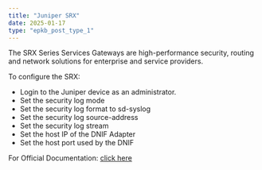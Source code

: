 ```yaml
---
title: "Juniper SRX"
date: 2025-01-17
type: "epkb_post_type_1"
---
```


The SRX Series Services Gateways are high-performance security, routing and network solutions for enterprise and service providers.

To configure the SRX:

- Login to the Juniper device as an administrator.
- Set the security log mode
- Set the security log format to sd-syslog
- Set the security log source-address
- Set the security log stream
- Set the host IP of the DNIF Adapter
- Set the host port used by the DNIF

For Official Documentation: [click here](https://www.juniper.net/documentation/en_US/release-independent/nce/topics/task/operational/chassis-cluster-srx-log-message-configuring.html#id-configuring-highend-srx-series-device-logging)
